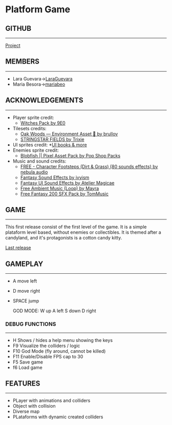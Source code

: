 # Platform Game

## GITHUB
---
[Project](https://github.com/LaraGuevara/Platform-game)

## MEMBERS 
---
* Lara Guevara->[LaraGuevara](https://github.com/LaraGuevara)
* Maria Besora->[mariabeo](https://github.com/mariabeo)

## ACKNOWLEDGEMENTS
---
* Player sprite credit:
  * [Witches Pack by 9E0](https://9e0.itch.io/witches-pack)
* Tilesets credits:
  * [Oak Woods — Environment Asset 🍂 by brullov](https://brullov.itch.io/oak-woods)
  * [STRINGSTAR FIELDS by Trixie](https://trixelized.itch.io/starstring-fields)
* UI sprites credit:
 *[UI books & more](https://srtoasty.itch.io/ui-assets-pack-2)   
* Enemies sprite credit:
  * [Blobfish || Pixel Asset Pack by Pop Shop Packs](https://pop-shop-packs.itch.io/blobfish-pixel-asset-pack)
* Music and sound credits:
  * [FREE - Character Footsteps (Dirt & Grass) (80 sounds effects) by nebula audio](https://nebula-audio.itch.io/character-footsteps-rock-grass-pack-1)
  * [Fantasy Sound Effects by ivyism](https://ivyism.itch.io/fantasy-pack)
  * [Fantasy UI Sound Effects by Atelier Magicae](https://ateliermagicae.itch.io/fantasy-ui-sound-effects)
  * [Free Ambient Music (Loop) by Mayra](https://mayragandra.itch.io/freeambientmusic)
  * [Free Fantasy 200 SFX Pack by TomMusic](https://tommusic.itch.io/free-fantasy-200-sfx-pack)

## GAME
---
This first release consist of the first level of the game. It is a simple plataform level based, without enemies or collectibles. It is themed after a candyland, and it's protagonists is a cotton candy kitty. 

[Last release](https://github.com/LaraGuevara/Platform-game/releases/download/v.0.1/v.0.1.PixelPioneers-Platformer-Alpha.zip)


## GAMEPLAY
---
* A move left
* D move right
* SPACE jump

  GOD MODE:
  W up
  A left
  S down
  D right

### DEBUG FUNCTIONS 
---
* H Shows / hides a help menu showing the keys
* F9 Visualize the colliders / logic
* F10 God Mode (fly around, cannot be killed)
* F11 Enable/Disable FPS cap to 30
* F5 Save game
* f6 Load game

## FEATURES
---
* PLayer with animations and colliders
* Object with collision
* Diverse map
* PLataforms with dynamic created colliders
